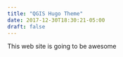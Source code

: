```yaml
---
title: "QGIS Hugo Theme"
date: 2017-12-30T18:30:21-05:00
draft: false
---
```


This web site is going to be awesome
